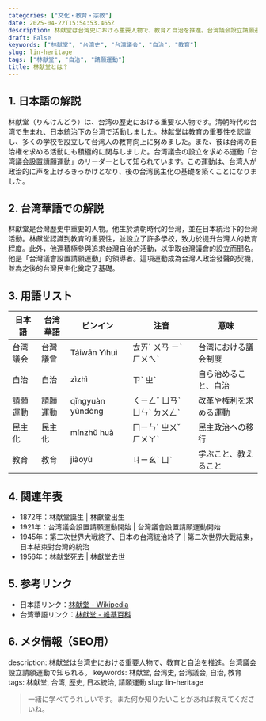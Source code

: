```yaml
---
categories: ["文化・教育・宗教"]
date: 2025-04-22T15:54:53.465Z
description: 林献堂は台湾史における重要人物で、教育と自治を推進。台湾議会設立請願運動で知られる。
draft: False
keywords: ["林献堂", "台湾史", "台湾議会", "自治", "教育"]
slug: lin-heritage
tags: ["林献堂", "自治", "請願運動"]
title: 林献堂とは？
---
```




## 1. 日本語の解説
林献堂（りんけんどう）は、台湾の歴史における重要な人物です。清朝時代の台湾で生まれ、日本統治下の台湾で活動しました。林献堂は教育の重要性を認識し、多くの学校を設立して台湾人の教育向上に努めました。また、彼は台湾の自治権を求める活動にも積極的に関与しました。台湾議会の設立を求める運動「台湾議会設置請願運動」のリーダーとして知られています。この運動は、台湾人が政治的に声を上げるきっかけとなり、後の台湾民主化の基礎を築くことになりました。

## 2. 台湾華語での解説
林獻堂是台灣歷史中重要的人物。他生於清朝時代的台灣，並在日本統治下的台灣活動。林獻堂認識到教育的重要性，並設立了許多學校，致力於提升台灣人的教育程度。此外，他還積極參與追求台灣自治的活動，以爭取台灣議會的設立而聞名。他是「台灣議會設置請願運動」的領導者。這項運動成為台灣人政治發聲的契機，並為之後的台灣民主化奠定了基礎。

## 3. 用語リスト

| 日本語           | 台湾華語       | ピンイン        | 注音      | 意味                             |
|------------------|---------------|----------------|----------|----------------------------------|
| 台湾議会         | 台灣議會      | Táiwān Yìhuì   | ㄊㄞˊ ㄨㄢ ㄧˋ ㄏㄨㄟˋ | 台湾における議会制度          |
| 自治             | 自治          | zìzhì           | ㄗˋ ㄓˋ  | 自ら治めること、自治            |
| 請願運動         | 請願運動      | qǐngyuàn yùndòng | ㄑㄧㄥˇ ㄩㄢˋ ㄩㄣˋ ㄉㄨㄥˋ | 改革や権利を求める運動 |
| 民主化           | 民主化        | mínzhǔ huà     | ㄇㄧㄣˊ ㄓㄨˇ ㄏㄨㄚˋ | 民主政治への移行               |
| 教育             | 教育          | jiàoyù          | ㄐㄧㄠˋ ㄩˋ  | 学ぶこと、教えること             |

## 4. 関連年表

- 1872年：林献堂誕生 | 林獻堂出生
- 1921年：台湾議会設置請願運動開始 | 台灣議會設置請願運動開始
- 1945年：第二次世界大戦終了、日本の台湾統治終了 | 第二次世界大戰結束，日本結束對台灣的統治
- 1956年：林献堂死去 | 林獻堂去世

## 5. 参考リンク

- 日本語リンク：[林献堂 - Wikipedia](https://ja.wikipedia.org/wiki/林献堂)
- 台湾華語リンク：[林獻堂 - 維基百科](https://zh.wikipedia.org/wiki/林獻堂)

## 6. メタ情報（SEO用）

description: 林献堂は台湾史における重要人物で、教育と自治を推進。台湾議会設立請願運動で知られる。
keywords: 林献堂, 台湾史, 台湾議会, 自治, 教育
tags: 林献堂, 台湾, 歴史, 日本統治, 請願運動
slug: lin-heritage

>一緒に学べてうれしいです。また何か知りたいことがあれば教えてくださいね。